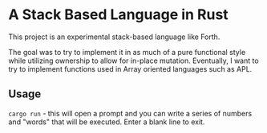 # A Stack Based Language in Rust

This project is an experimental stack-based language like Forth. 

The goal was to try to implement it in as much of a pure functional style while utilizing ownership to allow for in-place mutation.
Eventually, I want to try to implement functions used in Array oriented languages such as APL. 

## Usage
`cargo run` - this will open a prompt and you can write a series of numbers and "words" that will be executed. Enter a blank line to exit. 